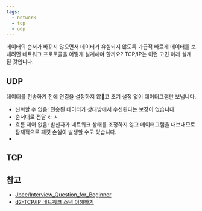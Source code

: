 ```yaml
---
tags:
  - network
  - tcp
  - udp
---
```

데이터의 순서가 바뀌지 않으면서 데이터가 유실되지 않도록 가급적 빠르게 데이터를 보내려면 네트워크 프로토콜을 어떻게 설계해야 할까요? TCP/IP는 이런 고민 아래 설계된 것입니다.
## UDP
데이터를 전송하기 전에 연결을 설정하지 않고 초기 설정 없이 데이터그램만 보냅니다. 
- 신뢰할 수 없음: 전송된 데이터가 상대방에서 수신된다는 보장이 없습니다. 
- 순서대로 전달 x: ㅅ
- 흐름 제어 없음: 발신자가 네트워크 상태를 조정하지 않고 데이터그램을 내보내므로 잠재적으로 패킷 손실이 발생할 수도 있습니다.
- 
## TCP

## 참고
- [Jbee/Interview_Question_for_Beginner](https://github.com/JaeYeopHan/Interview_Question_for_Beginner/blob/main/Network/README.md#tcp%EC%99%80-udp%EC%9D%98-%EB%B9%84%EA%B5%90)
- [d2-TCP/IP 네트워크 스택 이해하기](https://d2.naver.com/helloworld/47667)